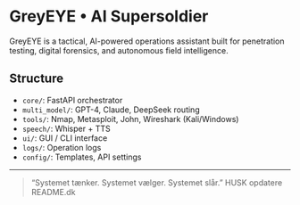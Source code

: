 # GreyEYE • AI Supersoldier

GreyEYE is a tactical, AI-powered operations assistant built for penetration testing, digital forensics, and autonomous field intelligence.

## Structure
- `core/`: FastAPI orchestrator
- `multi_model/`: GPT-4, Claude, DeepSeek routing
- `tools/`: Nmap, Metasploit, John, Wireshark (Kali/Windows)
- `speech/`: Whisper + TTS
- `ui/`: GUI / CLI interface
- `logs/`: Operation logs
- `config/`: Templates, API settings

---

> “Systemet tænker. Systemet vælger. Systemet slår.”
HUSK opdatere README.dk
